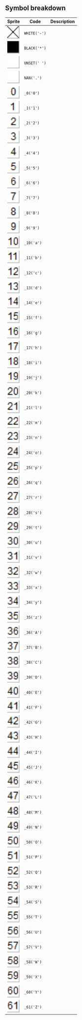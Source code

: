 <meta charset="UTF-8">

## Symbol breakdown
| Sprite | Code | Description |
| -------- | -------- | -------- |
|<img src="https://github.com/codenjoyme/codenjoy-japanese/raw/master/src/main/webapp/resources/japanese/sprite/white.png" style="width:40px;" /> | `WHITE('-')` |  | 
|<img src="https://github.com/codenjoyme/codenjoy-japanese/raw/master/src/main/webapp/resources/japanese/sprite/black.png" style="width:40px;" /> | `BLACK('*')` |  | 
|<img src="https://github.com/codenjoyme/codenjoy-japanese/raw/master/src/main/webapp/resources/japanese/sprite/unset.png" style="width:40px;" /> | `UNSET(' ')` |  | 
|<img src="https://github.com/codenjoyme/codenjoy-japanese/raw/master/src/main/webapp/resources/japanese/sprite/nan.png" style="width:40px;" /> | `NAN('.')` |  | 
|<img src="https://github.com/codenjoyme/codenjoy-japanese/raw/master/src/main/webapp/resources/japanese/sprite/_0.png" style="width:40px;" /> | `_0('0')` |  | 
|<img src="https://github.com/codenjoyme/codenjoy-japanese/raw/master/src/main/webapp/resources/japanese/sprite/_1.png" style="width:40px;" /> | `_1('1')` |  | 
|<img src="https://github.com/codenjoyme/codenjoy-japanese/raw/master/src/main/webapp/resources/japanese/sprite/_2.png" style="width:40px;" /> | `_2('2')` |  | 
|<img src="https://github.com/codenjoyme/codenjoy-japanese/raw/master/src/main/webapp/resources/japanese/sprite/_3.png" style="width:40px;" /> | `_3('3')` |  | 
|<img src="https://github.com/codenjoyme/codenjoy-japanese/raw/master/src/main/webapp/resources/japanese/sprite/_4.png" style="width:40px;" /> | `_4('4')` |  | 
|<img src="https://github.com/codenjoyme/codenjoy-japanese/raw/master/src/main/webapp/resources/japanese/sprite/_5.png" style="width:40px;" /> | `_5('5')` |  | 
|<img src="https://github.com/codenjoyme/codenjoy-japanese/raw/master/src/main/webapp/resources/japanese/sprite/_6.png" style="width:40px;" /> | `_6('6')` |  | 
|<img src="https://github.com/codenjoyme/codenjoy-japanese/raw/master/src/main/webapp/resources/japanese/sprite/_7.png" style="width:40px;" /> | `_7('7')` |  | 
|<img src="https://github.com/codenjoyme/codenjoy-japanese/raw/master/src/main/webapp/resources/japanese/sprite/_8.png" style="width:40px;" /> | `_8('8')` |  | 
|<img src="https://github.com/codenjoyme/codenjoy-japanese/raw/master/src/main/webapp/resources/japanese/sprite/_9.png" style="width:40px;" /> | `_9('9')` |  | 
|<img src="https://github.com/codenjoyme/codenjoy-japanese/raw/master/src/main/webapp/resources/japanese/sprite/_10.png" style="width:40px;" /> | `_10('a')` |  | 
|<img src="https://github.com/codenjoyme/codenjoy-japanese/raw/master/src/main/webapp/resources/japanese/sprite/_11.png" style="width:40px;" /> | `_11('b')` |  | 
|<img src="https://github.com/codenjoyme/codenjoy-japanese/raw/master/src/main/webapp/resources/japanese/sprite/_12.png" style="width:40px;" /> | `_12('c')` |  | 
|<img src="https://github.com/codenjoyme/codenjoy-japanese/raw/master/src/main/webapp/resources/japanese/sprite/_13.png" style="width:40px;" /> | `_13('d')` |  | 
|<img src="https://github.com/codenjoyme/codenjoy-japanese/raw/master/src/main/webapp/resources/japanese/sprite/_14.png" style="width:40px;" /> | `_14('e')` |  | 
|<img src="https://github.com/codenjoyme/codenjoy-japanese/raw/master/src/main/webapp/resources/japanese/sprite/_15.png" style="width:40px;" /> | `_15('f')` |  | 
|<img src="https://github.com/codenjoyme/codenjoy-japanese/raw/master/src/main/webapp/resources/japanese/sprite/_16.png" style="width:40px;" /> | `_16('g')` |  | 
|<img src="https://github.com/codenjoyme/codenjoy-japanese/raw/master/src/main/webapp/resources/japanese/sprite/_17.png" style="width:40px;" /> | `_17('h')` |  | 
|<img src="https://github.com/codenjoyme/codenjoy-japanese/raw/master/src/main/webapp/resources/japanese/sprite/_18.png" style="width:40px;" /> | `_18('i')` |  | 
|<img src="https://github.com/codenjoyme/codenjoy-japanese/raw/master/src/main/webapp/resources/japanese/sprite/_19.png" style="width:40px;" /> | `_19('j')` |  | 
|<img src="https://github.com/codenjoyme/codenjoy-japanese/raw/master/src/main/webapp/resources/japanese/sprite/_20.png" style="width:40px;" /> | `_20('k')` |  | 
|<img src="https://github.com/codenjoyme/codenjoy-japanese/raw/master/src/main/webapp/resources/japanese/sprite/_21.png" style="width:40px;" /> | `_21('l')` |  | 
|<img src="https://github.com/codenjoyme/codenjoy-japanese/raw/master/src/main/webapp/resources/japanese/sprite/_22.png" style="width:40px;" /> | `_22('m')` |  | 
|<img src="https://github.com/codenjoyme/codenjoy-japanese/raw/master/src/main/webapp/resources/japanese/sprite/_23.png" style="width:40px;" /> | `_23('n')` |  | 
|<img src="https://github.com/codenjoyme/codenjoy-japanese/raw/master/src/main/webapp/resources/japanese/sprite/_24.png" style="width:40px;" /> | `_24('o')` |  | 
|<img src="https://github.com/codenjoyme/codenjoy-japanese/raw/master/src/main/webapp/resources/japanese/sprite/_25.png" style="width:40px;" /> | `_25('p')` |  | 
|<img src="https://github.com/codenjoyme/codenjoy-japanese/raw/master/src/main/webapp/resources/japanese/sprite/_26.png" style="width:40px;" /> | `_26('q')` |  | 
|<img src="https://github.com/codenjoyme/codenjoy-japanese/raw/master/src/main/webapp/resources/japanese/sprite/_27.png" style="width:40px;" /> | `_27('r')` |  | 
|<img src="https://github.com/codenjoyme/codenjoy-japanese/raw/master/src/main/webapp/resources/japanese/sprite/_28.png" style="width:40px;" /> | `_28('s')` |  | 
|<img src="https://github.com/codenjoyme/codenjoy-japanese/raw/master/src/main/webapp/resources/japanese/sprite/_29.png" style="width:40px;" /> | `_29('t')` |  | 
|<img src="https://github.com/codenjoyme/codenjoy-japanese/raw/master/src/main/webapp/resources/japanese/sprite/_30.png" style="width:40px;" /> | `_30('u')` |  | 
|<img src="https://github.com/codenjoyme/codenjoy-japanese/raw/master/src/main/webapp/resources/japanese/sprite/_31.png" style="width:40px;" /> | `_31('v')` |  | 
|<img src="https://github.com/codenjoyme/codenjoy-japanese/raw/master/src/main/webapp/resources/japanese/sprite/_32.png" style="width:40px;" /> | `_32('w')` |  | 
|<img src="https://github.com/codenjoyme/codenjoy-japanese/raw/master/src/main/webapp/resources/japanese/sprite/_33.png" style="width:40px;" /> | `_33('x')` |  | 
|<img src="https://github.com/codenjoyme/codenjoy-japanese/raw/master/src/main/webapp/resources/japanese/sprite/_34.png" style="width:40px;" /> | `_34('y')` |  | 
|<img src="https://github.com/codenjoyme/codenjoy-japanese/raw/master/src/main/webapp/resources/japanese/sprite/_35.png" style="width:40px;" /> | `_35('z')` |  | 
|<img src="https://github.com/codenjoyme/codenjoy-japanese/raw/master/src/main/webapp/resources/japanese/sprite/_36.png" style="width:40px;" /> | `_36('A')` |  | 
|<img src="https://github.com/codenjoyme/codenjoy-japanese/raw/master/src/main/webapp/resources/japanese/sprite/_37.png" style="width:40px;" /> | `_37('B')` |  | 
|<img src="https://github.com/codenjoyme/codenjoy-japanese/raw/master/src/main/webapp/resources/japanese/sprite/_38.png" style="width:40px;" /> | `_38('C')` |  | 
|<img src="https://github.com/codenjoyme/codenjoy-japanese/raw/master/src/main/webapp/resources/japanese/sprite/_39.png" style="width:40px;" /> | `_39('D')` |  | 
|<img src="https://github.com/codenjoyme/codenjoy-japanese/raw/master/src/main/webapp/resources/japanese/sprite/_40.png" style="width:40px;" /> | `_40('E')` |  | 
|<img src="https://github.com/codenjoyme/codenjoy-japanese/raw/master/src/main/webapp/resources/japanese/sprite/_41.png" style="width:40px;" /> | `_41('F')` |  | 
|<img src="https://github.com/codenjoyme/codenjoy-japanese/raw/master/src/main/webapp/resources/japanese/sprite/_42.png" style="width:40px;" /> | `_42('G')` |  | 
|<img src="https://github.com/codenjoyme/codenjoy-japanese/raw/master/src/main/webapp/resources/japanese/sprite/_43.png" style="width:40px;" /> | `_43('H')` |  | 
|<img src="https://github.com/codenjoyme/codenjoy-japanese/raw/master/src/main/webapp/resources/japanese/sprite/_44.png" style="width:40px;" /> | `_44('I')` |  | 
|<img src="https://github.com/codenjoyme/codenjoy-japanese/raw/master/src/main/webapp/resources/japanese/sprite/_45.png" style="width:40px;" /> | `_45('J')` |  | 
|<img src="https://github.com/codenjoyme/codenjoy-japanese/raw/master/src/main/webapp/resources/japanese/sprite/_46.png" style="width:40px;" /> | `_46('K')` |  | 
|<img src="https://github.com/codenjoyme/codenjoy-japanese/raw/master/src/main/webapp/resources/japanese/sprite/_47.png" style="width:40px;" /> | `_47('L')` |  | 
|<img src="https://github.com/codenjoyme/codenjoy-japanese/raw/master/src/main/webapp/resources/japanese/sprite/_48.png" style="width:40px;" /> | `_48('M')` |  | 
|<img src="https://github.com/codenjoyme/codenjoy-japanese/raw/master/src/main/webapp/resources/japanese/sprite/_49.png" style="width:40px;" /> | `_49('N')` |  | 
|<img src="https://github.com/codenjoyme/codenjoy-japanese/raw/master/src/main/webapp/resources/japanese/sprite/_50.png" style="width:40px;" /> | `_50('O')` |  | 
|<img src="https://github.com/codenjoyme/codenjoy-japanese/raw/master/src/main/webapp/resources/japanese/sprite/_51.png" style="width:40px;" /> | `_51('P')` |  | 
|<img src="https://github.com/codenjoyme/codenjoy-japanese/raw/master/src/main/webapp/resources/japanese/sprite/_52.png" style="width:40px;" /> | `_52('Q')` |  | 
|<img src="https://github.com/codenjoyme/codenjoy-japanese/raw/master/src/main/webapp/resources/japanese/sprite/_53.png" style="width:40px;" /> | `_53('R')` |  | 
|<img src="https://github.com/codenjoyme/codenjoy-japanese/raw/master/src/main/webapp/resources/japanese/sprite/_54.png" style="width:40px;" /> | `_54('S')` |  | 
|<img src="https://github.com/codenjoyme/codenjoy-japanese/raw/master/src/main/webapp/resources/japanese/sprite/_55.png" style="width:40px;" /> | `_55('T')` |  | 
|<img src="https://github.com/codenjoyme/codenjoy-japanese/raw/master/src/main/webapp/resources/japanese/sprite/_56.png" style="width:40px;" /> | `_56('U')` |  | 
|<img src="https://github.com/codenjoyme/codenjoy-japanese/raw/master/src/main/webapp/resources/japanese/sprite/_57.png" style="width:40px;" /> | `_57('V')` |  | 
|<img src="https://github.com/codenjoyme/codenjoy-japanese/raw/master/src/main/webapp/resources/japanese/sprite/_58.png" style="width:40px;" /> | `_58('W')` |  | 
|<img src="https://github.com/codenjoyme/codenjoy-japanese/raw/master/src/main/webapp/resources/japanese/sprite/_59.png" style="width:40px;" /> | `_59('X')` |  | 
|<img src="https://github.com/codenjoyme/codenjoy-japanese/raw/master/src/main/webapp/resources/japanese/sprite/_60.png" style="width:40px;" /> | `_60('Y')` |  | 
|<img src="https://github.com/codenjoyme/codenjoy-japanese/raw/master/src/main/webapp/resources/japanese/sprite/_61.png" style="width:40px;" /> | `_61('Z')` |  | 
